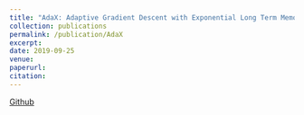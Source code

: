 ```yaml
---
title: "AdaX: Adaptive Gradient Descent with Exponential Long Term Memory"
collection: publications
permalink: /publication/AdaX
excerpt: 
date: 2019-09-25
venue:
paperurl:
citation:
---
```

[Github](https://github.com/WilliamLwj/AdaX)
